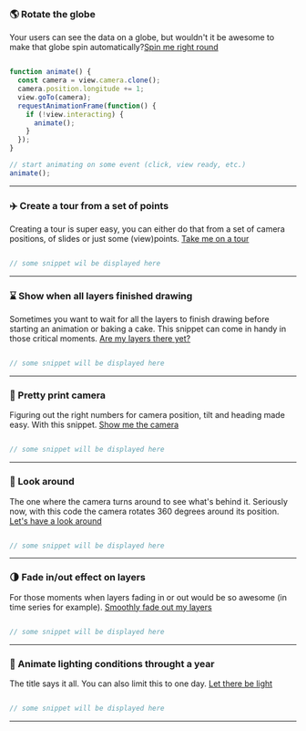 ### 🌎 Rotate the globe

Your users can see the data on a globe, but wouldn't it be awesome to make that globe spin automatically?[Spin me right round](./examples/rotate-the-globe.html)

```js

function animate() {
  const camera = view.camera.clone();
  camera.position.longitude += 1;
  view.goTo(camera);
  requestAnimationFrame(function() {
    if (!view.interacting) {
      animate();
    }
  });
}

// start animating on some event (click, view ready, etc.)
animate();

```

----

### ✈️ Create a tour from a set of points

Creating a tour is super easy, you can either do that from a set of camera positions, of slides or just some (view)points. [Take me on a tour](./hello.html)

```js

// some snippet wil be displayed here
```

---

### ⌛ Show when all layers finished drawing

Sometimes you want to wait for all the layers to finish drawing before starting an animation or baking a cake. This snippet can come in handy in those critical moments. [Are my layers there yet?](./hello.html)

```js

// some snippet will be displayed here
```

---

### 🎥 Pretty print camera

Figuring out the right numbers for camera position, tilt and heading made easy. With this snippet. [Show me the camera](./hello.html)

```js

// some snippet will be displayed here
```

---

### 👀 Look around

The one where the camera turns around to see what's behind it. Seriously now, with this code the camera rotates 360 degrees around its position. [Let's have a look around](./hello.html)

```js

// some snippet will be displayed here
```

---

### 🌗 Fade in/out effect on layers

For those moments when layers fading in or out would be so awesome (in time series for example). [Smoothly fade out my layers](./hello.html)

```js

// some snippet will be displayed here
```

---


### 📅 Animate lighting conditions throught a year

The title says it all. You can also limit this to one day. [Let there be light](./hello.html)

```js

// some snippet will be displayed here
```

---